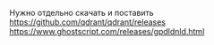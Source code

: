 Нужно отдельно скачать и поставить 
https://github.com/qdrant/qdrant/releases 
https://www.ghostscript.com/releases/gpdldnld.html